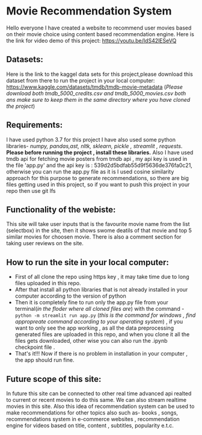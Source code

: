 # Movie Recommendation System
Hello everyone I have created a website to recommend user movies based on their movie choice using content based recommendation engine.
Here is the link for video demo of this project:
https://youtu.be/IdS42lESeVQ

## Datasets:
Here is the link to the kaggel data sets for this project,please download this dataset from there to run the project in your local computer:
https://www.kaggle.com/datasets/tmdb/tmdb-movie-metadata
(*Please download both tmdb_5000_credits.csv and tmdb_5000_movies.csv both ans make sure to keep them in the same directory where you have cloned the project*)

## Requirements:
I have used python 3.7 for this project 
I have also used some python libraries- *numpy, pandas,ast, nltk, sklearn, pickle , streamlit , requests*. **Please before running the project , install these libraries.**
Also I have used tmdb api for fetching movie posters from tmdb api , my api key is used in the file 'app.py' and the api key is : 539d2d5bdfab55d9f5636de376fa0c21, otherwise you can run the app.py file as it is 
I used cosine similarity approach for this purpose to generate recommendations, so there are big files getting used in this project, so if you want to push this project in your repo then use git lfs

## Functionality of the webiste:
This site will take user inputs that is the favourite movie name from the list (selectbox) in the site, then it shows swome deatils of that movie and top 5 similar movies for choosen movie. There is also a comment section for taking user reviews on the site.

## How to run the site in your local computer:
- First of all clone the repo using https key , it may take time due to long files uploaded in this repo. 
- After that install all python libraries that is not already installed in your computer according to the version of python
- Then it is completely fine to run only the app.py file from your terminal(*in the floder where all cloned files are*) with the command -
``` python -m streamlit run app.py ``` (*this is the command for windows , find appropreate command according to your operating system*) , if you want to only see the app working , as all the data preprocessing generated files are uploaded in this repo, and when you clone it all the files gets downloaded, other wise you can also run the .ipynb checkpoint file .
- That's it!!! Now if there is no problem in installation in your computer , the app should run fine.

## Future scope of this site:
In future this site can be connected to other real time advanced api realted to current or recent movies to do this same.
We can also stream realtime movies in this site. Also this idea of recommendation system can be used to make recommendations for other topics also such as- books , songs, recommendations system in e-commerce websites , recommendation engine for videos based on title, content , subtitles, popularity e.t.c.
